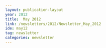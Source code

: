 ```yaml
---
layout: publication-layout
year: 2012
title:  May 2012
link: /newsletters/2012/Newsletter_May_2012
ide: may12
tag: newsletter
categories: newsletter
---
```

